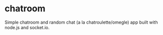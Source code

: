 chatroom
========

Simple chatroom and random chat (a la chatroulette/omegle) app built with node.js and socket.io.
